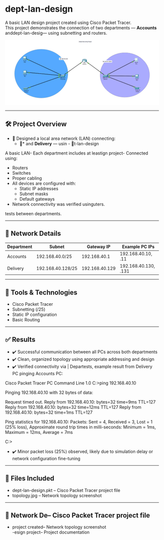 # dept-lan-design

A basic LAN design project created using Cisco Packet Tracer.  
This project demonstrates the connection of two departments — **Accounts** anddept-lan-desig— using subnetting and routers.

![Network Topology](topology.jpg)

---

## 🛠️ Project Overview

- 🔌 Designed a local area network (LAN) connecting:
  - 📁* and **Delivery** — usin  - 🚚t-lan-design

A basic LAN- Each department includes at leastign project- Connected using:
  - Routers
  - Switches
  - Proper cabling
- All devices are configured with:
  - Static IP addresses
  - Subnet masks
  - Default gateways
- Network connectivity was verified usinguters.

tests between departments.

---

## 📡 Network Details

| Department  | Subnet             | Gateway IP        | Example PC IPs          |
|-------------|--------------------|-------------------|--------------------------|
| Accounts    | 192.168.40.0/25    | 192.168.40.1      | 192.168.40.10, .11       |
| Delivery    | 192.168.40.128/25  | 192.168.40.129    | 192.168.40.130, .131     |

---

## 🧰 Tools & Technologies

- Cisco Packet Tracer
- Subnetting (/25)
- Static IP configuration
- Basic Routing

---

## ✅ Results

- ✔️ Successful communication between all PCs across both departments
- ✔️ Clean, organized topology using appropriate addressing and design
- ✔️ Verified connectivity via
| Departests, example result from Delivery PC pinging Accounts PC:

Cisco Packet Tracer PC Command Line 1.0
C:>ping 192.168.40.10

Pinging 192.168.40.10 with 32 bytes of data:

Request timed out.
Reply from 192.168.40.10: bytes=32 time=9ms TTL=127
Reply from 192.168.40.10: bytes=32 time=12ms TTL=127
Reply from 192.168.40.10: bytes=32 time=1ms TTL=127

Ping statistics for 192.168.40.10:
Packets: Sent = 4, Received = 3, Lost = 1 (25% loss),
Approximate round trip times in milli-seconds:
Minimum = 1ms, Maximum = 12ms, Average = 7ms

C:>

- ✔️ Minor packet loss (25%) observed, likely due to simulation delay or network configuration fine-tuning

---

## 📁 Files Included
- dept-lan-design.pkt – Cisco Packet Tracer project file  
- topology.jpg – Network topology screenshot  

---

## 📡 Network De– Cisco Packet Tracer project file  
- project created– Network topology screenshot  
-esign project– Project documentation
